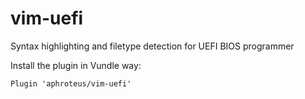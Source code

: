 # vim-uefi
Syntax highlighting and filetype detection for UEFI BIOS programmer

Install the plugin in Vundle way:

```vim
Plugin 'aphroteus/vim-uefi'
```
